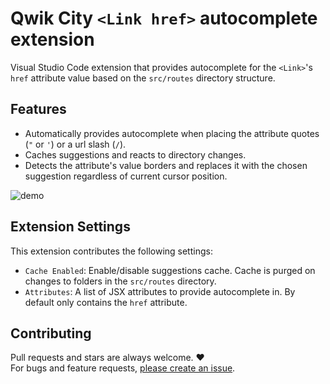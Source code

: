 # Qwik City `<Link href>` autocomplete extension

Visual Studio Code extension that provides autocomplete for the `<Link>`'s `href` attribute value based on the `src/routes` directory structure.

## Features

- Automatically provides autocomplete when placing the attribute quotes (`"` or `'`) or a url slash (`/`).
- Caches suggestions and reacts to directory changes.
- Detects the attribute's value borders and replaces it with the chosen suggestion regardless of current cursor position.

![demo](https://media.giphy.com/media/8lr9RmiDkq65ol5Op6/giphy.gif)

## Extension Settings

This extension contributes the following settings:

* `Cache Enabled`: Enable/disable suggestions cache. Cache is purged on changes to folders in the `src/routes` directory.
* `Attributes`: A list of JSX attributes to provide autocomplete in. By default only contains the `href` attribute.

## Contributing

Pull requests and stars are always welcome. ❤\
For bugs and feature requests, [please create an issue](https://github.com/Raiondesu/qwik-city-link-autocomplete/issues/new).
